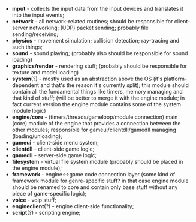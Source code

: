 * **input** - collects the input data from the input devices and translates it into the input events;
* **network** - all network-related routines; should be responsible for client-server networking; (UDP) packet sending; probably file sending/receiving;
* **physics** - movement simulation; collision detection; ray-tracing and such things;
* **sound** - sound playing; (probably also should be responsible for sound loading)
* **graphics/render** - rendering stuff; (probably should be responsible for texture and model loading)
* **system**(?) - mostly used as an abstraction above the OS (it's platform-dependent and that's the reason it's currently split); this module should contain all the fundamental things like timers, memory managing and that kind of stuff; (will be better to merge it with the engine module; in fact current version the engine module contains some of the system module logic)
* **engine/core** - (timers/threads/gameloop/module connection) main (core) module of the engine that provides a connection between the other modules; responsible for gameui/clientdll/gamedll managing (loading/unloading);
* **gameui** - client-side menu system;
* **clientdll** - client-side game logic;
* **gamedll** - server-side game logic;
* **filesystem** - virtual file system module (probably should be placed in the engine module);
* **framework** - engine<->game code connection layer (some kind of framework module for genre-specific stuff? in that case engine module should be renamed to core and contain only base stuff without any piece of game-specific logic);
* **voice** - voip stuff;
* **engineclient**(?) - engine client-side functionality;
* **script**(?) - scripting engine;
